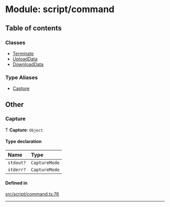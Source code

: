 # Module: script/command

## Table of contents

### Classes

- [Terminate](../classes/script_command.Terminate)
- [UploadData](../classes/script_command.UploadData)
- [DownloadData](../classes/script_command.DownloadData)

### Type Aliases

- [Capture](script_command#capture)

## Other

### Capture

Ƭ **Capture**: `Object`

#### Type declaration

| Name      | Type          |
| :-------- | :------------ |
| `stdout?` | `CaptureMode` |
| `stderr?` | `CaptureMode` |

#### Defined in

[src/script/command.ts:76](https://github.com/golemfactory/golem-js/blob/c28a1b0/src/script/command.ts#L76)

---
